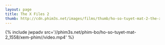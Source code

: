 ```yaml
---
layout: page
title: The X Files 2
thumb: http://cdn.phim3s.net/images/films/thumb/ho-so-tuyet-mat-2-the-x-files-2-1994.jpg
---
```

{% include jwpadv src='//phim3s.net/phim-bo/ho-so-tuyet-mat-2_1558/xem-phim//video.mp4' %}